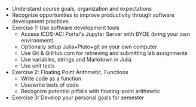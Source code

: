 - Understand course goals, organization and expectations
- Recognize opportunities to improve productivity through software development practices
- Exercise 1: Use software development tools
   + Access ICDS-ACI Portal's Jupyter Server with BYOE (bring your own environment)
   + Optionally setup Julia+Pluto+git on your own computer
   + Use Git & GitHub.com for retrieving and submitting lab assignments
   + Use variables, strings and Markdown in Julia
   + Use unit tests
- Exercise 2: Floating Point Arithmetic, Functions
   + Write code as a function
   + Use/write tests of code
   + Recognize potential pitfalls with floating-point arithmetic
- Exercise 3: Develop your personal goals for semester
